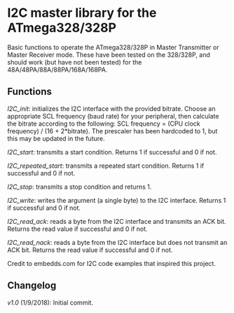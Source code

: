 I2C master library for the ATmega328/328P
=======================================
Basic functions to operate the ATmega328/328P in Master Transmitter or Master Receiver mode. These have been tested on the 328/328P, and should work (but have not been tested) for the 48A/48PA/88A/88PA/168A/168PA.

Functions
---------

*I2C_init*: initializes the I2C interface with the provided bitrate. Choose an appropriate SCL frequency (baud rate) for your peripheral, then calculate the bitrate according to the following: SCL frequency = (CPU clock frequency) / (16 + 2*bitrate). The prescaler has been hardcoded to 1, but this may be updated in the future.

*I2C_start*: transmits a start condition. Returns 1 if successful and 0 if not.

*I2C_repeated_start*: transmits a repeated start condition. Returns 1 if successful and 0 if not.

*I2C_stop*: transmits a stop condition and returns 1.

*I2C_write*: writes the argument (a single byte) to the I2C interface. Returns 1 if successful and 0 if not.

*I2C_read_ack*: reads a byte from the I2C interface and transmits an ACK bit. Returns the read value if successful and 0 if not.

*I2C_read_nack*: reads a byte from the I2C interface but does not transmit an ACK bit. Returns the read value if successful and 0 if not.

Credit to embedds.com for I2C code examples that inspired this project.

Changelog
---------
*v1.0* (1/9/2018): Initial commit.
